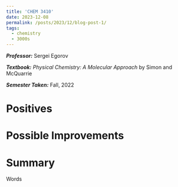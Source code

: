 ```yaml
---
title: 'CHEM 3410'
date: 2023-12-08
permalink: /posts/2023/12/blog-post-1/
tags:
  - chemistry
  - 3000s
---
```


***Professor:*** Sergei Egorov

***Textbook:*** *Physical Chemistry: A Molecular Approach* by Simon and McQuarrie

***Semester Taken:*** Fall, 2022

Positives
======

Possible Improvements
======

Summary
======
Words

